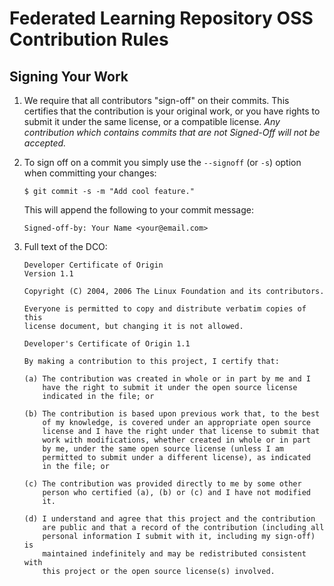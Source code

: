 # Federated Learning Repository OSS Contribution Rules

## Signing Your Work

1. We require that all contributors "sign-off" on their commits. This certifies that the contribution is your original work, or you have rights to submit it under the same license, or a compatible license. <em>Any contribution which contains commits that are not Signed-Off will not be accepted.</em>

2. To sign off on a commit you simply use the `--signoff` (or `-s`) option when committing your changes:
    ```
    $ git commit -s -m "Add cool feature."
    ```
    This will append the following to your commit message:
    
    ```
    Signed-off-by: Your Name <your@email.com>
    ```
3. Full text of the DCO:
    ```
    Developer Certificate of Origin
    Version 1.1

    Copyright (C) 2004, 2006 The Linux Foundation and its contributors.

    Everyone is permitted to copy and distribute verbatim copies of this
    license document, but changing it is not allowed.

    Developer's Certificate of Origin 1.1

    By making a contribution to this project, I certify that:

    (a) The contribution was created in whole or in part by me and I
        have the right to submit it under the open source license
        indicated in the file; or

    (b) The contribution is based upon previous work that, to the best
        of my knowledge, is covered under an appropriate open source
        license and I have the right under that license to submit that
        work with modifications, whether created in whole or in part
        by me, under the same open source license (unless I am
        permitted to submit under a different license), as indicated
        in the file; or

    (c) The contribution was provided directly to me by some other
        person who certified (a), (b) or (c) and I have not modified
        it.

    (d) I understand and agree that this project and the contribution
        are public and that a record of the contribution (including all
        personal information I submit with it, including my sign-off) is
        maintained indefinitely and may be redistributed consistent with
        this project or the open source license(s) involved.
    ```

